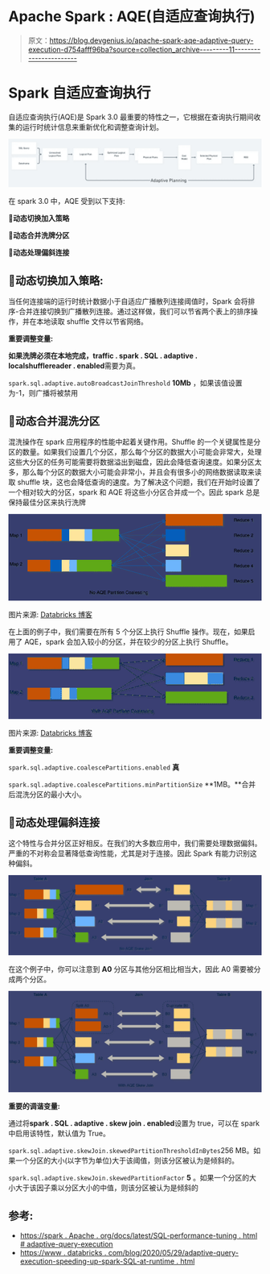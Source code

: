 # Apache Spark : AQE(自适应查询执行)

> 原文：<https://blog.devgenius.io/apache-spark-aqe-adaptive-query-execution-d754afff96ba?source=collection_archive---------11----------------------->

# Spark 自适应查询执行

自适应查询执行(AQE)是 Spark 3.0 最重要的特性之一，它根据在查询执行期间收集的运行时统计信息来重新优化和调整查询计划。

![](img/b23aec2bc3c8adbfe103099f19d637b0.png)

在 spark 3.0 中，AQE 受到以下支持:

**🎯动态切换加入策略**

**🎯动态合并洗牌分区**

**🎯动态处理偏斜连接**

## **🎯动态切换加入策略:**

当任何连接端的运行时统计数据小于自适应广播散列连接阈值时，Spark 会将排序-合并连接切换到广播散列连接。通过这样做，我们可以节省两个表上的排序操作，并在本地读取 shuffle 文件以节省网络。

**重要调整变量:**

**如果洗牌必须在本地完成，traffic . spark . SQL . adaptive . localshufflereader . enabled**需要为真。

`spark.sql.adaptive.autoBroadcastJoinThreshold` **10Mb** ，如果该值设置为-1，则广播将被禁用

## **🎯动态合并混洗分区**

混洗操作在 spark 应用程序的性能中起着关键作用。Shuffle 的一个关键属性是分区的数量。如果我们设置几个分区，那么每个分区的数据大小可能会非常大，处理这些大分区的任务可能需要将数据溢出到磁盘，因此会降低查询速度。如果分区太多，那么每个分区的数据大小可能会非常小，并且会有很多小的网络数据读取来读取 shuffle 块，这也会降低查询的速度。为了解决这个问题，我们在开始时设置了一个相对较大的分区，spark 和 AQE 将这些小分区合并成一个。因此 spark 总是保持最佳分区来执行洗牌

![](img/114f289f964b52bbd274409fb1ab0cfb.png)

图片来源: [Databricks 博客](https://www.databricks.com/blog/2020/05/29/adaptive-query-execution-speeding-up-spark-sql-at-runtime.html)

在上面的例子中，我们需要在所有 5 个分区上执行 Shuffle 操作。现在，如果启用了 AQE，spark 会加入较小的分区，并在较少的分区上执行 Shuffle。

![](img/adaf7159ea5a80e15f683a5c58dd8d20.png)

图片来源: [Databricks 博客](https://www.databricks.com/blog/2020/05/29/adaptive-query-execution-speeding-up-spark-sql-at-runtime.html)

**重要调整变量:**

`spark.sql.adaptive.coalescePartitions.enabled` **真**

`spark.sql.adaptive.coalescePartitions.minPartitionSize` **1MB。**合并后混洗分区的最小大小。

## **🎯动态处理偏斜连接**

这个特性与合并分区正好相反。在我们的大多数应用中，我们需要处理数据偏斜。严重的不对称会显著降低查询性能，尤其是对于连接。因此 Spark 有能力识别这种偏斜。

![](img/b91444c1a7fe525e6c6c7a590cb6e106.png)

在这个例子中，你可以注意到 **A0** 分区与其他分区相比相当大，因此 A0 需要被分成两个分区。

![](img/7b13e2dc1ddc0f690cf2a183f3c36dc6.png)

**重要的调谐变量:**

通过将**spark . SQL . adaptive . skew join . enabled**设置为 true，可以在 spark 中启用该特性，默认值为 True。

`spark.sql.adaptive.skewJoin.skewedPartitionThresholdInBytes`256 MB。如果一个分区的大小(以字节为单位)大于该阈值，则该分区被认为是倾斜的。

`spark.sql.adaptive.skewJoin.skewedPartitionFactor` **5** 。如果一个分区的大小大于该因子乘以分区大小的中值，则该分区被认为是倾斜的

## 参考:

*   [https://spark . Apache . org/docs/latest/SQL-performance-tuning . html # adaptive-query-execution](https://spark.apache.org/docs/latest/sql-performance-tuning.html#adaptive-query-execution)
*   [https://www . databricks . com/blog/2020/05/29/adaptive-query-execution-speeding-up-spark-SQL-at-runtime . html](https://www.databricks.com/blog/2020/05/29/adaptive-query-execution-speeding-up-spark-sql-at-runtime.html)